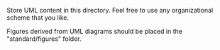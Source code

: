 Store UML content in this directory. Feel free to use any organizational scheme that you like.

Figures derived from UML diagrams should be placed in the "standard/figures" folder.
